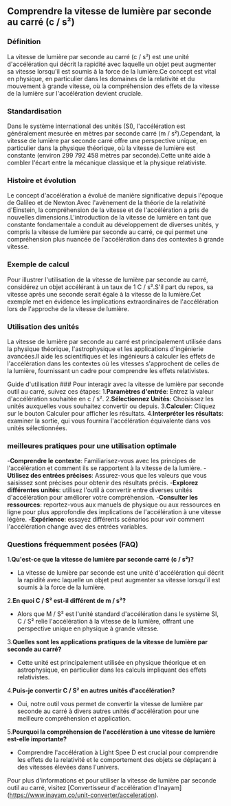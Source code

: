 ## Comprendre la vitesse de lumière par seconde au carré (c / s²)

### Définition
La vitesse de lumière par seconde au carré (c / s²) est une unité d'accélération qui décrit la rapidité avec laquelle un objet peut augmenter sa vitesse lorsqu'il est soumis à la force de la lumière.Ce concept est vital en physique, en particulier dans les domaines de la relativité et du mouvement à grande vitesse, où la compréhension des effets de la vitesse de la lumière sur l'accélération devient cruciale.

### Standardisation
Dans le système international des unités (SI), l'accélération est généralement mesurée en mètres par seconde carré (m / s²).Cependant, la vitesse de lumière par seconde carré offre une perspective unique, en particulier dans la physique théorique, où la vitesse de lumière est constante (environ 299 792 458 mètres par seconde).Cette unité aide à combler l'écart entre la mécanique classique et la physique relativiste.

### Histoire et évolution
Le concept d'accélération a évolué de manière significative depuis l'époque de Galileo et de Newton.Avec l'avènement de la théorie de la relativité d'Einstein, la compréhension de la vitesse et de l'accélération a pris de nouvelles dimensions.L'introduction de la vitesse de lumière en tant que constante fondamentale a conduit au développement de diverses unités, y compris la vitesse de lumière par seconde au carré, ce qui permet une compréhension plus nuancée de l'accélération dans des contextes à grande vitesse.

### Exemple de calcul
Pour illustrer l'utilisation de la vitesse de lumière par seconde au carré, considérez un objet accélérant à un taux de 1 C / s².S'il part du repos, sa vitesse après une seconde serait égale à la vitesse de la lumière.Cet exemple met en évidence les implications extraordinaires de l'accélération lors de l'approche de la vitesse de lumière.

### Utilisation des unités
La vitesse de lumière par seconde au carré est principalement utilisée dans la physique théorique, l'astrophysique et les applications d'ingénierie avancées.Il aide les scientifiques et les ingénieurs à calculer les effets de l'accélération dans les contextes où les vitesses s'approchent de celles de la lumière, fournissant un cadre pour comprendre les effets relativistes.

Guide d'utilisation ###
Pour interagir avec la vitesse de lumière par seconde outil au carré, suivez ces étapes:
1.**Paramètres d'entrée**: Entrez la valeur d'accélération souhaitée en c / s².
2.**Sélectionnez Unités**: Choisissez les unités auxquelles vous souhaitez convertir ou depuis.
3.**Calculer**: Cliquez sur le bouton Calculer pour afficher les résultats.
4.**Interpréter les résultats**: examiner la sortie, qui vous fournira l'accélération équivalente dans vos unités sélectionnées.

### meilleures pratiques pour une utilisation optimale
-**Comprendre le contexte**: Familiarisez-vous avec les principes de l'accélération et comment ils se rapportent à la vitesse de la lumière.
-**Utilisez des entrées précises**: Assurez-vous que les valeurs que vous saisissez sont précises pour obtenir des résultats précis.
-**Explorez différentes unités**: utilisez l'outil à convertir entre diverses unités d'accélération pour améliorer votre compréhension.
-**Consulter les ressources**: reportez-vous aux manuels de physique ou aux ressources en ligne pour plus approfondie des implications de l'accélération à une vitesse légère.
-**Expérience**: essayez différents scénarios pour voir comment l'accélération change avec des entrées variables.

### Questions fréquemment posées (FAQ)

1.**Qu'est-ce que la vitesse de lumière par seconde carré (c / s²)?**
- La vitesse de lumière par seconde est une unité d'accélération qui décrit la rapidité avec laquelle un objet peut augmenter sa vitesse lorsqu'il est soumis à la force de la lumière.

2.**En quoi C / S² est-il différent de m / s²?**
- Alors que M / S² est l'unité standard d'accélération dans le système SI, C / S² relie l'accélération à la vitesse de la lumière, offrant une perspective unique en physique à grande vitesse.

3.**Quelles sont les applications pratiques de la vitesse de lumière par seconde au carré?**
- Cette unité est principalement utilisée en physique théorique et en astrophysique, en particulier dans les calculs impliquant des effets relativistes.

4.**Puis-je convertir C / S² en autres unités d'accélération?**
- Oui, notre outil vous permet de convertir la vitesse de lumière par seconde au carré à divers autres unités d'accélération pour une meilleure compréhension et application.

5.**Pourquoi la compréhension de l'accélération à une vitesse de lumière est-elle importante?**
- Comprendre l'accélération à Light Spee D est crucial pour comprendre les effets de la relativité et le comportement des objets se déplaçant à des vitesses élevées dans l'univers.

Pour plus d'informations et pour utiliser la vitesse de lumière par seconde outil au carré, visitez [Convertisseur d'accélération d'Inayam] (https://www.inayam.co/unit-converter/acceleration).
